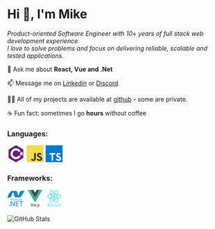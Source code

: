 <h1 align="">Hi 👋, I'm Mike</h1>
<p align="">
  <i>
    Product-oriented Software Engineer with 10+ years of full stack web development experience. <br/>
    I love to solve problems and focus on delivering reliable, scalable and tested applications.
  </i>
</p> 
  
💬 Ask me about **React, Vue and .Net**

📫 Message me on [Linkedin](https://www.linkedin.com/in/mikesglitch) or [Discord](https://discord.com/users/425717708663947265)

👨‍💻 All of my projects are available at [github](https://github.com/MikesGlitch?tab=repositories) - some are private.

☕️ Fun fact: sometimes I go **hours** without coffee

<h3 align="">Languages:</h3>
<p align="">
  <img src=https://github.com/devicons/devicon/blob/master/icons/csharp/csharp-plain.svg alt=csharp width="40" height="40"/>
  <img src=https://raw.githubusercontent.com/devicons/devicon/master/icons/javascript/javascript-original.svg alt=csharp width="40" height="40"/>
  <img src=https://raw.githubusercontent.com/devicons/devicon/master/icons/typescript/typescript-original.svg alt=csharp width="40" height="40"/>
</p>
<h3 align="">Frameworks:</h3>
<p align="">
 <img src=https://github.com/devicons/devicon/blob/master/icons/dot-net/dot-net-plain-wordmark.svg alt=vuejs width="40" height="40"/> 
 <img src=https://github.com/devicons/devicon/blob/master/icons/vuejs/vuejs-original-wordmark.svg alt=vuejs width="40" height="40"/> 
 <img src=https://github.com/devicons/devicon/blob/master/icons/react/react-original-wordmark.svg alt=react width="40" height="40"/>
</p>          
  <img align="center" src="https://github-readme-stats.vercel.app/api?username=MikesGlitch&show_icons=true&line_height=27&count_private=true&title_color=ffffff&text_color=c9cacc&icon_color=2bbc8a&bg_color=1d1f21" alt="GitHub Stats" />
